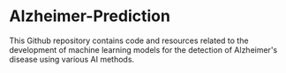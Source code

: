 # Alzheimer-Prediction
This Github repository contains code and resources related to the development of machine learning models for the detection of Alzheimer's disease using various AI methods. 
